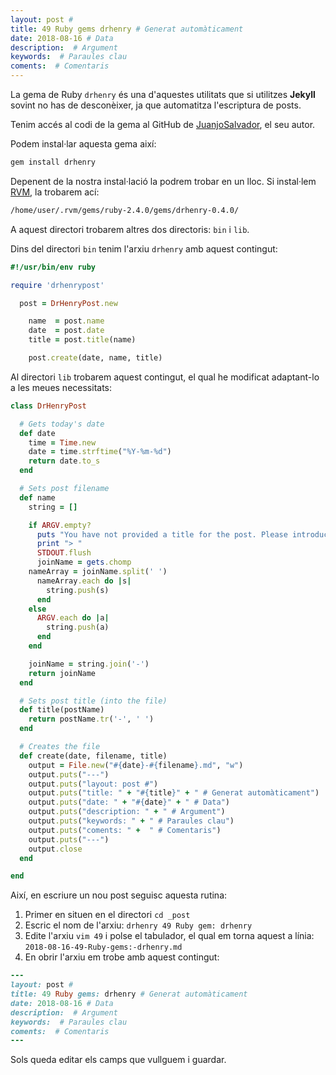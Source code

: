 ```yaml
---
layout: post #
title: 49 Ruby gems drhenry # Generat automàticament
date: 2018-08-16 # Data
description:  # Argument
keywords:  # Paraules clau
coments:  # Comentaris
---
```


La gema de Ruby `drhenry` és una d'aquestes utilitats que si utilitzes **Jekyll** sovint no has de desconèixer, ja que automatitza l'escriptura de posts.

Tenim accés al codi de la gema al GitHub de [JuanjoSalvador](https://github.com/JuanjoSalvador/drhenry), el seu autor.


Podem instal·lar aquesta gema així:

```ruby
gem install drhenry
```

Depenent de la nostra instal·lació la podrem trobar en un lloc. Si instal·lem [RVM](https://rvm.io/), la trobarem ací:

```bash
/home/user/.rvm/gems/ruby-2.4.0/gems/drhenry-0.4.0/
```

A aquest directori trobarem altres dos directoris: `bin` i `lib`.

Dins del directori `bin` tenim l'arxiu `drhenry` amb aquest contingut:

```ruby
#!/usr/bin/env ruby

require 'drhenrypost'

  post = DrHenryPost.new

	name  = post.name
	date  = post.date
	title = post.title(name)

  	post.create(date, name, title)
```

Al directori `lib` trobarem aquest contingut, el qual he modificat adaptant-lo a les meues necessitats:

```ruby
class DrHenryPost

  # Gets today's date
  def date
    time = Time.new
    date = time.strftime("%Y-%m-%d")
    return date.to_s
  end

  # Sets post filename
  def name
    string = []

    if ARGV.empty?
      puts "You have not provided a title for the post. Please introduce a title."
      print "> "
      STDOUT.flush
      joinName = gets.chomp
	nameArray = joinName.split(' ')
	  nameArray.each do |s|
	    string.push(s)
	  end
    else
      ARGV.each do |a|
        string.push(a)
      end
    end

    joinName = string.join('-')
    return joinName
  end

  # Sets post title (into the file)
  def title(postName)
    return postName.tr('-', ' ')
  end

  # Creates the file
  def create(date, filename, title)
    output = File.new("#{date}-#{filename}.md", "w")
    output.puts("---")
    output.puts("layout: post #")
    output.puts("title: " + "#{title}" + " # Generat automàticament")
    output.puts("date: " + "#{date}" + " # Data")
    output.puts("description: " + " # Argument")
    output.puts("keywords: " + " # Paraules clau")
    output.puts("coments: " +  " # Comentaris")
    output.puts("---")
    output.close
  end

end
```

Així, en escriure un nou post seguisc aquesta rutina:

1. Primer en situen en el directori `cd _post`
2. Escric el nom de l'arxiu: `drhenry 49 Ruby gem: drhenry`
3. Edite l'arxiu `vim 49` i polse el tabulador, el qual em torna aquest a línia: `2018-08-16-49-Ruby-gems:-drhenry.md`
4. En obrir l'arxiu em trobe amb aquest contingut:

```ruby
---
layout: post #
title: 49 Ruby gems: drhenry # Generat automàticament
date: 2018-08-16 # Data
description:  # Argument
keywords:  # Paraules clau
coments:  # Comentaris
---
```

Sols queda editar els camps que vullguem i guardar.
